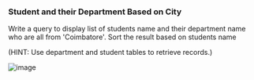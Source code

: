 ### Student and their Department Based on City



Write a query to display list of students name and their department name who are all from 'Coimbatore'. Sort the result based on students name  

(HINT: Use department and student tables to retrieve records.)

![image](https://github.com/abhisheks008/Cognizant-Java-FSE-Hands-ons-2023/assets/68724349/5cdb4ae1-80b5-4f1e-8cf9-d50d2595f38b)
